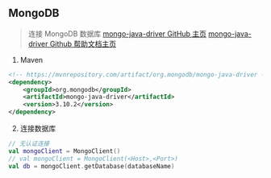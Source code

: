 ## MongoDB
> 连接 MongoDB 数据库
> [mongo-java-driver GitHub 主页](https://github.com/mongodb/mongo-java-driver)
> [mongo-java-driver Github 帮助文档主页](http://mongodb.github.io/mongo-java-driver/)
1. Maven
```xml
<!-- https://mvnrepository.com/artifact/org.mongodb/mongo-java-driver -->
<dependency>
    <groupId>org.mongodb</groupId>
    <artifactId>mongo-java-driver</artifactId>
    <version>3.10.2</version>
</dependency>
```
2. 连接数据库
```kotlin
// 无认证连接
val mongoClient = MongoClient()
// val mongoClient = MongoClient(<Host>,<Port>)
val db = mongoClient.getDatabase(databaseName)
```